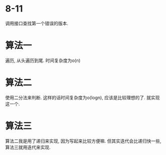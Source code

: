 # 8-11

调用接口查找第一个错误的版本.

# 算法一

遍历, 从头遍历到尾.
时间复杂度为o(n)

# 算法二

使用二分法来判断.
这样的话时间复杂度为o(logn), 应该是比较理想的了.
就实现这一个.

# 算法三

算法二我是用了递归来实现, 因为写起来比较方便嘛.
但其实迭代会比递归快一些, 算法三就用迭代来实现.